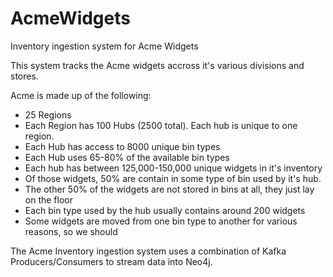 # AcmeWidgets
Inventory ingestion system for Acme Widgets

This system tracks the Acme widgets accross it's various divisions and stores.

Acme is made up of the following:
- 25 Regions
- Each Region has 100 Hubs (2500 total). Each hub is unique to one region.
- Each Hub has access to 8000 unique bin types
- Each Hub uses 65-80% of the available bin types
- Each hub has between 125,000-150,000 unique widgets in it's inventory
- Of those widgets, 50% are contain in some type of bin used by it's hub.
- The other 50% of the widgets are not stored in bins at all, they just lay on the floor
- Each bin type used by the hub usually contains around 200 widgets
- Some widgets are moved from one bin type to another for various reasons, so we should 

The Acme Inventory ingestion system uses a combination of Kafka Producers/Consumers to stream data into Neo4j.


